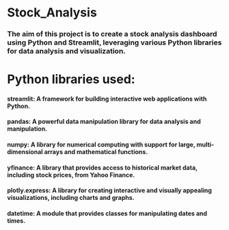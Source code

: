 # Stock_Analysis
### The aim of this project is to create a stock analysis dashboard using Python and Streamlit, leveraging various Python libraries for data analysis and visualization.

# Python libraries used:

#### streamlit: A framework for building interactive web applications with Python.
#### pandas: A powerful data manipulation library for data analysis and manipulation.
#### numpy: A library for numerical computing with support for large, multi-dimensional arrays and mathematical functions.
#### yfinance: A library that provides access to historical market data, including stock prices, from Yahoo Finance.
#### plotly.express: A library for creating interactive and visually appealing visualizations, including charts and graphs.
#### datetime: A module that provides classes for manipulating dates and times.
